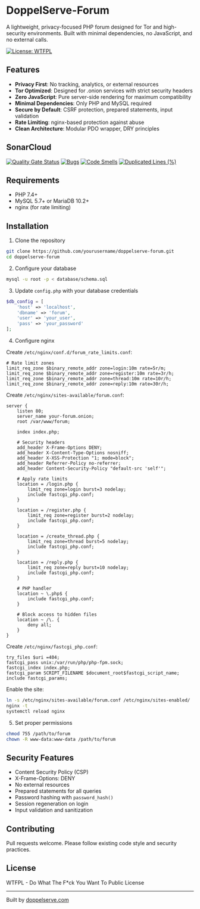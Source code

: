 # DoppelServe-Forum

A lightweight, privacy-focused PHP forum designed for Tor and high-security environments. Built with minimal dependencies, no JavaScript, and no external calls.

[![License: WTFPL](https://img.shields.io/badge/License-WTFPL-brightgreen.svg)](http://www.wtfpl.net/about/)

## Features

- **Privacy First**: No tracking, analytics, or external resources
- **Tor Optimized**: Designed for .onion services with strict security headers
- **Zero JavaScript**: Pure server-side rendering for maximum compatibility
- **Minimal Dependencies**: Only PHP and MySQL required
- **Secure by Default**: CSRF protection, prepared statements, input validation
- **Rate Limiting**: nginx-based protection against abuse
- **Clean Architecture**: Modular PDO wrapper, DRY principles

## SonarCloud
[![Quality Gate Status](https://sonarcloud.io/api/project_badges/measure?project=DoppelServe_DoppelServe-Forum&metric=alert_status)](https://sonarcloud.io/summary/new_code?id=DoppelServe_DoppelServe-Forum)
[![Bugs](https://sonarcloud.io/api/project_badges/measure?project=DoppelServe_DoppelServe-Forum&metric=bugs)](https://sonarcloud.io/summary/new_code?id=DoppelServe_DoppelServe-Forum)
[![Code Smells](https://sonarcloud.io/api/project_badges/measure?project=DoppelServe_DoppelServe-Forum&metric=code_smells)](https://sonarcloud.io/summary/new_code?id=DoppelServe_DoppelServe-Forum)
[![Duplicated Lines (%)](https://sonarcloud.io/api/project_badges/measure?project=DoppelServe_DoppelServe-Forum&metric=duplicated_lines_density)](https://sonarcloud.io/summary/new_code?id=DoppelServe_DoppelServe-Forum)

## Requirements

- PHP 7.4+
- MySQL 5.7+ or MariaDB 10.2+
- nginx (for rate limiting)

## Installation

1. Clone the repository
```bash
git clone https://github.com/yourusername/doppelserve-forum.git
cd doppelserve-forum
```

2. Configure your database
```bash
mysql -u root -p < database/schema.sql
```

3. Update `config.php` with your database credentials
```php
$db_config = [
    'host' => 'localhost',
    'dbname' => 'forum',
    'user' => 'your_user',
    'pass' => 'your_password'
];
```

4. Configure nginx

Create `/etc/nginx/conf.d/forum_rate_limits.conf`:
```nginx
# Rate limit zones
limit_req_zone $binary_remote_addr zone=login:10m rate=5r/m;
limit_req_zone $binary_remote_addr zone=register:10m rate=3r/h;
limit_req_zone $binary_remote_addr zone=thread:10m rate=10r/h;
limit_req_zone $binary_remote_addr zone=reply:10m rate=30r/h;
```

Create `/etc/nginx/sites-available/forum.conf`:
```nginx
server {
    listen 80;
    server_name your-forum.onion;
    root /var/www/forum;
    
    index index.php;
    
    # Security headers
    add_header X-Frame-Options DENY;
    add_header X-Content-Type-Options nosniff;
    add_header X-XSS-Protection "1; mode=block";
    add_header Referrer-Policy no-referrer;
    add_header Content-Security-Policy "default-src 'self'";
    
    # Apply rate limits
    location = /login.php {
        limit_req zone=login burst=3 nodelay;
        include fastcgi_php.conf;
    }
    
    location = /register.php {
        limit_req zone=register burst=2 nodelay;
        include fastcgi_php.conf;
    }
    
    location = /create_thread.php {
        limit_req zone=thread burst=5 nodelay;
        include fastcgi_php.conf;
    }
    
    location = /reply.php {
        limit_req zone=reply burst=10 nodelay;
        include fastcgi_php.conf;
    }
    
    # PHP handler
    location ~ \.php$ {
        include fastcgi_php.conf;
    }
    
    # Block access to hidden files
    location ~ /\. {
        deny all;
    }
}
```

Create `/etc/nginx/fastcgi_php.conf`:
```nginx
try_files $uri =404;
fastcgi_pass unix:/var/run/php/php-fpm.sock;
fastcgi_index index.php;
fastcgi_param SCRIPT_FILENAME $document_root$fastcgi_script_name;
include fastcgi_params;
```

Enable the site:
```bash
ln -s /etc/nginx/sites-available/forum.conf /etc/nginx/sites-enabled/
nginx -t
systemctl reload nginx
```

5. Set proper permissions
```bash
chmod 755 /path/to/forum
chown -R www-data:www-data /path/to/forum
```

## Security Features

- Content Security Policy (CSP)
- X-Frame-Options: DENY
- No external resources
- Prepared statements for all queries
- Password hashing with `password_hash()`
- Session regeneration on login
- Input validation and sanitization

## Contributing

Pull requests welcome. Please follow existing code style and security practices.

## License

WTFPL - Do What The F*ck You Want To Public License

---

Built by [doppelserve.com](https://doppelserve.com)
